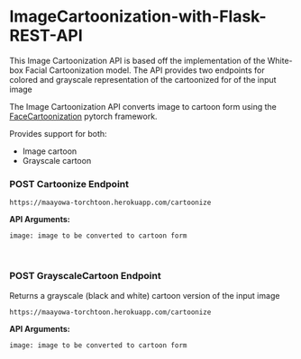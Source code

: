 # ImageCartoonization-with-Flask-REST-API

This Image Cartoonization API is based off the implementation of the White-box Facial Cartoonization model. The API provides two endpoints for colored and grayscale representation of the cartoonized for of the input image

The Image Cartoonization API converts image to cartoon form using the [FaceCartoonization](https://github.com/SystemErrorWang/FacialCartoonization) pytorch framework.

Provides support for both:

- Image cartoon
- Grayscale cartoon

### POST	Cartoonize Endpoint

```
https://maayowa-torchtoon.herokuapp.com/cartoonize
```

**API Arguments:**

```
image: image to be converted to cartoon form
```


<br>

### POST	GrayscaleCartoon Endpoint

Returns a grayscale (black and white) cartoon version of the input image

```
https://maayowa-torchtoon.herokuapp.com/cartoonize
```

**API Arguments:**

```
image: image to be converted to cartoon form
```
